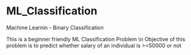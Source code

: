 # ML_Classification
Machine Learnin - Binary Classification

This is a beginner friendly ML Classification Problem \n
Objective of this problem is to predict whether salary of an individual is >=50000 or not


